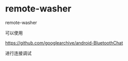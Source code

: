 # remote-washer
remote-washer 



可以使用

https://github.com/googlearchive/android-BluetoothChat

进行连接调试